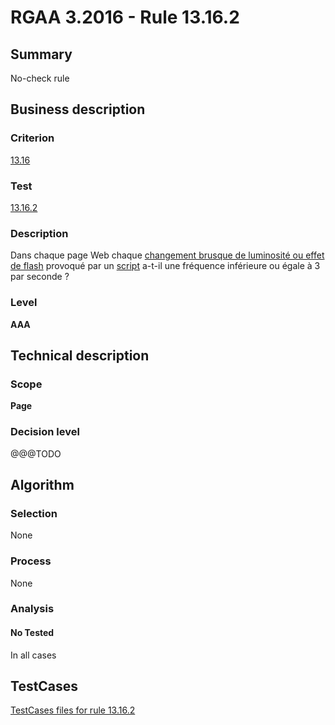 # RGAA 3.2016 - Rule 13.16.2

## Summary
No-check rule


## Business description

### Criterion
[13.16](http://references.modernisation.gouv.fr/rgaa-accessibilite/2016/criteres.html#crit-13-16)

### Test
[13.16.2](http://references.modernisation.gouv.fr/rgaa-accessibilite/2016/criteres.html#test-13-16-2)

### Description
<div lang="fr">Dans chaque page Web chaque <a href="http://references.modernisation.gouv.fr/rgaa-accessibilite/glossaire.html#changements-brusques-de-luminosite">changement brusque de luminosit&#xE9; ou effet de flash</a> provoqu&#xE9; par un <a href="http://references.modernisation.gouv.fr/rgaa-accessibilite/glossaire.html#script">script</a> a-t-il une fr&#xE9;quence inf&#xE9;rieure ou &#xE9;gale &#xE0; 3 par seconde&nbsp;?</div>

### Level
**AAA**


## Technical description

### Scope
**Page**

### Decision level
@@@TODO


## Algorithm

### Selection
None

### Process
None

### Analysis

#### No Tested
In all cases


##  TestCases

[TestCases files for rule 13.16.2](https://github.com/Asqatasun/Asqatasun/tree/develop/rules/rules-rgaa3.2016/src/test/resources/testcases/rgaa32016/Rgaa32016Rule131602/)


